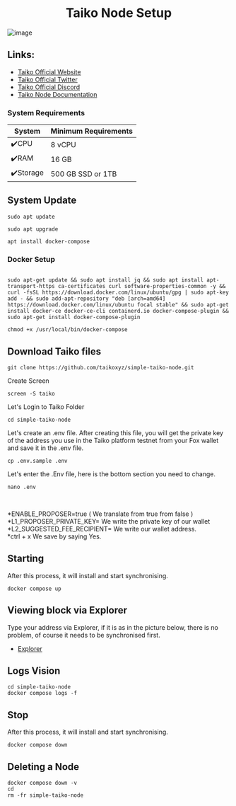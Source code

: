 # <h1 align="center">Taiko Node Setup</h1>
![image](https://github.com/UnicorNn1/Rivalz/assets/82544940/6d2d17dd-c443-44ce-988c-7dc59fe81435)


## Links:
 * [Taiko Official Website](https://taiko.xyz/)
 * [Taiko Official Twitter](https://twitter.com/taikoxyz)
 * [Taiko Official Discord](https://discord.com/invite/taikoxyz)
 * [Taiko Node Documentation](https://docs.taiko.xyz/guides/run-a-taiko-node/)

### System Requirements
| System | Minimum Requirements | 
| ------------ | ------------ |
| ✔️CPU |	8 vCPU|
| ✔️RAM	| 16 GB |
| ✔️Storage	| 500 GB SSD or 1TB |
## System Update
```shell
sudo apt update
```

```shell
sudo apt upgrade
```

```shell
apt install docker-compose
```
### Docker Setup
```shell

sudo apt-get update && sudo apt install jq && sudo apt install apt-transport-https ca-certificates curl software-properties-common -y && curl -fsSL https://download.docker.com/linux/ubuntu/gpg | sudo apt-key add - && sudo add-apt-repository "deb [arch=amd64] https://download.docker.com/linux/ubuntu focal stable" && sudo apt-get install docker-ce docker-ce-cli containerd.io docker-compose-plugin && sudo apt-get install docker-compose-plugin

```

```shell
chmod +x /usr/local/bin/docker-compose

```
## Download Taiko files
```
git clone https://github.com/taikoxyz/simple-taiko-node.git
```

Create Screen
```
screen -S taiko
```

Let's Login to Taiko Folder
```
cd simple-taiko-node
```

Let's create an .env file. After creating this file, you will get the private key of the address you use in the Taiko platform testnet from your Fox wallet and save it in the .env file. 
```
cp .env.sample .env
```

Let's enter the .Env file, here is the bottom section you need to change. <br>

```
nano .env
```

<br>

*ENABLE_PROPOSER=true  ( We translate from true from false ) <br>
*L1_PROPOSER_PRIVATE_KEY= We write the private key of our wallet <br>
*L2_SUGGESTED_FEE_RECIPIENT= We write our wallet address. <br>
*ctrl + x We save by saying Yes. <br>

## Starting

After this process, it will install and start synchronising.

```
docker compose up
```

## Viewing block via Explorer 

Type your address via Explorer, if it is as in the picture below, there is no problem, of course it needs to be synchronised first. 

 * [Explorer](https://l2explorer.a1.taiko.xyz/)

## Logs Vision
```
cd simple-taiko-node
docker compose logs -f
```
## Stop

After this process, it will install and start synchronising.

```
docker compose down
```
## Deleting a Node
```
docker compose down -v
cd
rm -fr simple-taiko-node
```

